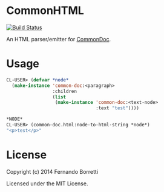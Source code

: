 # CommonHTML

[![Build Status](https://travis-ci.org/CommonDoc/common-html.svg)](https://travis-ci.org/CommonDoc/common-html)

An HTML parser/emitter for [CommonDoc](https://github.com/CommonDoc/common-doc).

# Usage

```lisp
CL-USER> (defvar *node*
  (make-instance 'common-doc:<paragraph>
                 :children
                 (list
                  (make-instance 'common-doc:<text-node>
                                 :text "test"))))

*NODE*
CL-USER> (common-doc.html:node-to-html-string *node*)
"<p>test</p>"
```

# License

Copyright (c) 2014 Fernando Borretti

Licensed under the MIT License.
